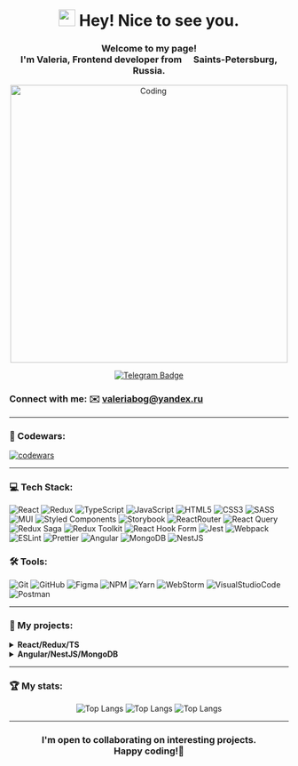 <div align="center" >
<h1><img src="https://emojis.slackmojis.com/emojis/images/1531849430/4246/blob-sunglasses.gif?1531849430" width="30"/> Hey! Nice to see you.</h1>

<h3>Welcome to my page! </br> I'm Valeria, <b>Frontend developer</b>
from <img src="https://upload.wikimedia.org/wikipedia/commons/thumb/d/d4/Flag_of_Russia.png/320px-Flag_of_Russia.png" width="13"/> <b>
Saints-Petersburg, Russia</b>. </h3>

<img  alt="Coding" width="500" src="https://media.tenor.com/GfSX-u7VGM4AAAAC/coding.gif">

[![Telegram Badge](https://img.shields.io/badge/Telegram-2CA5E0?style=for-the-badge&logo=telegram&logoColor=white)](https://t.me/ValeriaBog)
</div>

### Connect with me: ✉️ [valeriabog@yandex.ru](mailto:valeriabog@yandex.ru)

--- 

### 📕 Codewars:

[![codewars](https://www.codewars.com/users/ValeriaBog/badges/large?logo=true)](https://www.codewars.com/users/ValeriaBog)

--- 

### 💻 Tech Stack:

![React](https://img.shields.io/badge/React-20232A?style=for-the-badge&logo=react&logoColor=61DAFB)
![Redux](https://img.shields.io/badge/Redux-593D88?style=for-the-badge&logo=redux&logoColor=white)
![TypeScript](https://img.shields.io/badge/TypeScript-007ACC?style=for-the-badge&logo=typescript&logoColor=white)
![JavaScript](https://img.shields.io/badge/javascript-%23323330.svg?style=for-the-badge&logo=javascript&logoColor=%23F7DF1E)
![HTML5](https://img.shields.io/badge/HTML5-E34F26?style=for-the-badge&logo=html5&logoColor=white)
![CSS3](https://img.shields.io/badge/CSS3-1572B6?style=for-the-badge&logo=css3&logoColor=white)
![SASS](https://img.shields.io/badge/SASS-hotpink.svg?style=for-the-badge&logo=SASS&logoColor=white)
![MUI](https://img.shields.io/badge/MUI-%230081CB.svg?style=for-the-badge&logo=mui&logoColor=white)
![Styled Components](https://img.shields.io/badge/styled--components-DB7093?style=for-the-badge&logo=styled-components&logoColor=white)
![Storybook](https://img.shields.io/badge/-Storybook-FF4785?style=for-the-badge&logo=storybook&logoColor=white)
![ReactRouter](https://img.shields.io/badge/React_Router-CA4245?style=for-the-badge&logo=react-router&logoColor=white)
![React Query](https://img.shields.io/badge/-React%20Query-FF4154?style=for-the-badge&logo=react%20query&logoColor=white)
![Redux Saga](https://img.shields.io/badge/Redux%20Saga-yellow?style=for-the-badge&logo=redux-saga)
![Redux Toolkit](https://img.shields.io/badge/Redux%20Toolkit-blue?style=for-the-badge&logo=redux)
![React Hook Form](https://img.shields.io/badge/React%20Hook%20Form-%23EC5990.svg?style=for-the-badge&logo=reacthookform&logoColor=white)
![Jest](https://img.shields.io/badge/-jest-%23C21325?style=for-the-badge&logo=jest&logoColor=white)
![Webpack](https://img.shields.io/badge/webpack-%238DD6F9.svg?style=for-the-badge&logo=webpack&logoColor=black)
![ESLint](https://img.shields.io/badge/ESLint-4B3263?style=for-the-badge&logo=eslint&logoColor=white)
![Prettier](https://img.shields.io/badge/prettier-1A2C34?style=for-the-badge&logo=prettier&logoColor=F7BA3E)
![Angular](https://img.shields.io/badge/Angular-red?style=for-the-badge&logo=angular)
![MongoDB](https://img.shields.io/badge/MongoDB-green?style=for-the-badge&logo=mongodb)
![NestJS](https://img.shields.io/badge/NestJS-red?style=for-the-badge&logo=nestjs)
<!-- ![Storybook](https://img.shields.io/badge/-Storybook-FF4785?style=for-the-badge&logo=storybook&logoColor=white) -->

### 🛠 Tools:

![Git](https://img.shields.io/badge/git-%23F05033.svg?style=for-the-badge&logo=git&logoColor=white)
![GitHub](https://img.shields.io/badge/github-%23121011.svg?style=for-the-badge&logo=github&logoColor=white)
![Figma](https://img.shields.io/badge/Figma-F24E1E?style=for-the-badge&logo=figma&logoColor=white)
![NPM](https://img.shields.io/badge/NPM-%23CB3837.svg?style=for-the-badge&logo=npm&logoColor=white)
![Yarn](https://img.shields.io/badge/yarn-%232C8EBB.svg?style=for-the-badge&logo=yarn&logoColor=white)
![WebStorm](https://img.shields.io/badge/webstorm-143?style=for-the-badge&logo=webstorm&logoColor=white&color=black)
![VisualStudioCode](https://img.shields.io/badge/VS_Code-0078D4?style=for-the-badge&logo=visual%20studio%20code&logoColor=white)
![Postman](https://img.shields.io/badge/Postman-FF6C37?style=for-the-badge&logo=postman&logoColor=white)

--- 

### 💼 My projects:

<details>
<summary><b> React/Redux/TS </b></summary>
  <ul>
     <li>
        <a href="https://github.com/MrPapperlapapp/flash_cards">Flash cards(in team development)</a>
     </li>
    <li>
        <a href="https://github.com/ValeriaBog/portfolio">My portfolio</a>
     </li>
      <li>
        <a href="https://github.com/ValeriaBog/social-network-update">Social Network,</a>
        <a href="https://valeriabog.github.io/Updated-Social-Network/">Deployed Social Network</a>
     </li>
      <li>
        <a href="https://github.com/ValeriaBog/Todolist">Todo Manager,</a>
        <a href="https://task-manager-update.vercel.app/">Deployed Todo Manager</a>
     </li>
  </ul>
</details>

<details><summary><b> Angular/NestJS/MongoDB </b></summary>
  <ul>
     <li>
        <a href="https://vitalyabedik.github.io/NFT-creative-art/">Online delivery of ready-made food</a>
     </li>
  </ul>
</details>

--- 

### 🏆 My stats:

<div align="center">

![Top Langs](http://github-profile-summary-cards.vercel.app/api/cards/profile-details?username=ValeriaBog&theme=nightowl)
![Top Langs](http://github-profile-summary-cards.vercel.app/api/cards/repos-per-language?username=ValeriaBog&theme=nightowl)
![Top Langs](http://github-profile-summary-cards.vercel.app/api/cards/most-commit-language?username=ValeriaBog&theme=nightowl)

</div>

--- 
<h3 align="center" >
I'm open to collaborating on interesting projects. <br>Happy coding!🥇
</h3>
<!--
**ValeriaBog/ValeriaBog** is a ✨ _special_ ✨ repository because its `README.md` (this file) appears on your GitHub profile.

Here are some ideas to get you started:

- 🔭 I’m currently working on ...
- 🌱 I’m currently learning ...
- 👯 I’m looking to collaborate on ...
- 🤔 I’m looking for help with ...
- 💬 Ask me about ...
- 📫 How to reach me: ...
- 😄 Pronouns: ...
- ⚡ Fun fact: ...
  -->
